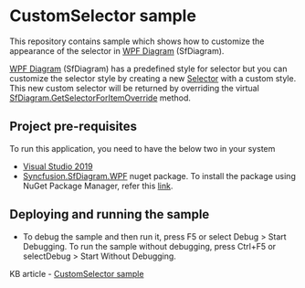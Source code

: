 # CustomSelector sample
This repository contains sample which shows how to customize the appearance of the selector in [WPF Diagram](https://www.syncfusion.com/wpf-controls/diagram) (SfDiagram).

[WPF Diagram](https://www.syncfusion.com/wpf-controls/diagram) (SfDiagram) has a predefined style for selector but you can customize the selector style by creating a new [Selector](https://help.syncfusion.com/cr/wpf/Syncfusion.UI.Xaml.Diagram.Selector.html) with a custom style. This new custom selector will be returned by overriding the virtual [SfDiagram.GetSelectorForItemOverride](https://help.syncfusion.com/cr/wpf/Syncfusion.UI.Xaml.Diagram.SfDiagram.html#Syncfusion_UI_Xaml_Diagram_SfDiagram_GetSelectorForItemOverride_System_Object_) method.

## Project pre-requisites
To run this application, you need to have the below two in your system

* [Visual Studio 2019](https://www.visualstudio.com/wpf-vs)
* [Syncfusion.SfDiagram.WPF](https://www.nuget.org/packages/Syncfusion.SfDiagram.WPF/) nuget package. To install the package using NuGet Package Manager, refer this [link](https://docs.microsoft.com/en-us/nuget/quickstart/install-and-use-a-package-in-visual-studio#nuget-package-manager).

## Deploying and running the sample
* To debug the sample and then run it, press F5 or select Debug > Start Debugging. To run the sample without debugging, press Ctrl+F5 or selectDebug > Start Without Debugging.

KB article - [CustomSelector sample](https://www.syncfusion.com/kb/12282/how-to-customize-the-appearance-of-the-selector-in-wpf-diagram-sfdiagram)
